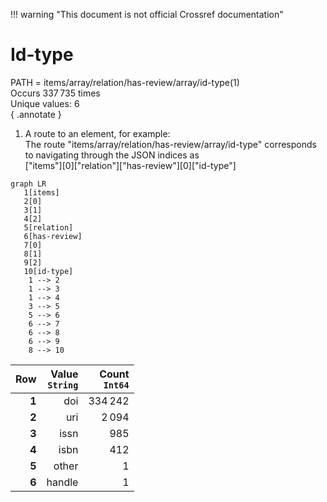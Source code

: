 !!! warning "This document is not official Crossref documentation"
# Id-type
PATH = items/array/relation/has-review/array/id-type(1)  
Occurs 337 735 times  
Unique values: 6  
{ .annotate }

1. A route to an element, for example:  
   The route "items/array/relation/has-review/array/id-type" corresponds to navigating through the JSON indices as  
   ["items"][0]["relation"]["has-review"][0]["id-type"]  

```mermaid
graph LR
   1[items]
   2[0]
   3[1]
   4[2]
   5[relation]
   6[has-review]
   7[0]
   8[1]
   9[2]
   10[id-type]
    1 --> 2
    1 --> 3
    1 --> 4
    3 --> 5
    5 --> 6
    6 --> 7
    6 --> 8
    6 --> 9
    8 --> 10
```

| **Row** | **Value**<br>`String` | **Count**<br>`Int64` |
|--------:|----------------------:|---------------------:|
| **1**   | doi                   | 334 242              |
| **2**   | uri                   | 2 094                |
| **3**   | issn                  | 985                  |
| **4**   | isbn                  | 412                  |
| **5**   | other                 | 1                    |
| **6**   | handle                | 1                    |

